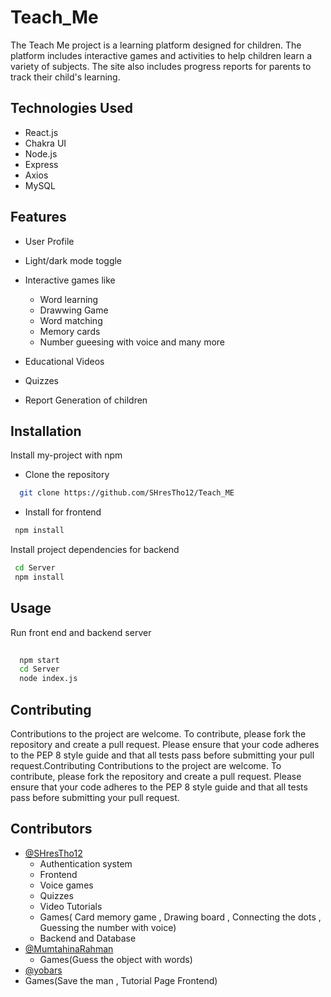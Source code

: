 
# Teach_Me
The Teach Me project is a learning platform designed for children. The platform includes interactive games and activities to help children learn a variety of subjects. The site also includes progress reports for parents to track their child's learning.


## Technologies Used
- React.js
- Chakra UI
- Node.js
- Express
- Axios
- MySQL
## Features

- User Profile
- Light/dark mode toggle
- Interactive games like
    - Word learning
    - Drawwing Game
    - Word matching
    - Memory cards
    - Number gueesing with voice and many more

- Educational Videos 
- Quizzes
- Report Generation  of children


## Installation

Install my-project with npm
- Clone the repository
```bash
  git clone https://github.com/SHresTho12/Teach_ME
  ```

- Install for frontend
```bash
 npm install
  ```

Install project dependencies for backend
```bash
 cd Server
 npm install
  ```


    
## Usage

Run front end and backend server
```bash
  
  npm start
  cd Server
  node index.js
```


## Contributing
Contributions to the project are welcome. To contribute, please fork the repository and create a pull request. Please ensure that your code adheres to the PEP 8 style guide and that all tests pass before submitting your pull request.Contributing
Contributions to the project are welcome. To contribute, please fork the repository and create a pull request. Please ensure that your code adheres to the PEP 8 style guide and that all tests pass before submitting your pull request.

## Contributors

- [@SHresTho12](https://github.com/SHresTho12)
  - Authentication system
  - Frontend
  - Voice games
  - Quizzes
  - Video Tutorials
  - Games( Card memory game , Drawing board , Connecting the dots , Guessing the number with voice)
  - Backend and Database 
- [@MumtahinaRahman](https://github.com/MumtahinaRahman)
  - Games(Guess the object with words)
- [@yobars](https://github.com/yobars)
 - Games(Save the man , Tutorial Page Frontend)



